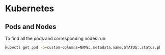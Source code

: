 # Kubernetes

## Pods and Nodes

To find all the pods and corresponding nodes run:

```bash
kubectl get pod -o=custom-columns=NAME:.metadata.name,STATUS:.status.phase,NODE:.spec.nodeName --all-namespaces
```

